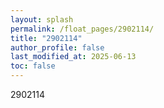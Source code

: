 ```yaml
---
layout: splash
permalink: /float_pages/2902114/
title: "2902114"
author_profile: false
last_modified_at: 2025-06-13
toc: false
---
```

 
2902114
